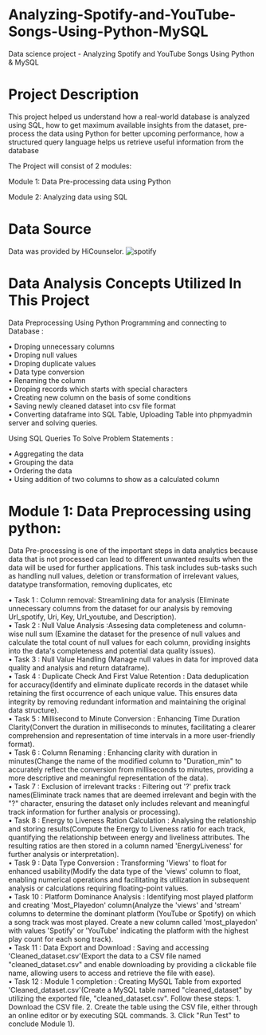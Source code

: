 # Analyzing-Spotify-and-YouTube-Songs-Using-Python-MySQL
Data science project - Analyzing Spotify and YouTube Songs Using Python &amp; MySQL

# Project Description

This project helped us understand how a real-world database is analyzed using SQL, how to get maximum available insights from the dataset, pre-process the data using Python for better upcoming performance, how a structured query language helps us retrieve useful information from the database

The Project will consist of 2 modules:

Module 1: Data Pre-processing data using Python

Module 2: Analyzing data using SQL

# Data Source

Data was provided by HiCounselor.
![spotify](https://github.com/lovepreetdhalla/Analyzing-Spotify-and-YouTube-Songs-Using-Python-MySQL/assets/15218972/6fa47c3f-e314-4911-91ec-04f6ab0e91e2)
# Data Analysis Concepts Utilized In This Project

Data Preprocessing Using Python Programming and connecting to Database :

• Droping unnecessary columns <br />
• Droping null values<br />
• Droping duplicate values<br />
• Data type conversion<br />
• Renaming the column<br />
• Droping records which starts with special characters<br />
• Creating new column on the basis of some conditions<br />
• Saving newly cleaned dataset into csv file format<br />
• Converting dataframe into SQL Table, Uploading Table into phpmyadmin server and solving queries.<br />

 Using SQL Queries To Solve Problem Statements :

• Aggregating the data<br />
• Grouping the data<br />
• Ordering the data<br />
• Using addition of two columns to show as a calculated column<br />
# Module 1: Data Preprocessing using python:

Data Pre-processing is one of the important steps in data analytics because data that is not processed can lead to different unwanted results when the data will be used for further applications. This task includes sub-tasks such as handling null values, deletion or transformation of irrelevant values, datatype transformation, removing duplicates, etc<br />

• Task 1 : Column removal: Streamlining data for analysis (Eliminate unnecessary columns from the dataset for our analysis by removing Url_spotify, Uri, Key, Url_youtube, and Description).<br />
• Task 2 : Null Value Analysis :Assesing data completeness and column-wise null sum (Examine the dataset for the presence of null values and calculate the total count of null values for each column, providing insights into the data's completeness and potential data quality issues).<br />
• Task 3 : Null Value Handling (Manage null values in data for improved data quality and analysis and return dataframe).<br />
• Task 4 : Duplicate Check And First Value Retention : Data deduplication for accuracy(Identify and eliminate duplicate records in the dataset while retaining the first occurrence of each unique value. This ensures data integrity by removing redundant information and maintaining the original data structure).<br />
• Task 5 : Millisecond to Minute Conversion : Enhancing Time Duration Clarity(Convert the duration in milliseconds to minutes, facilitating a clearer comprehension and representation of time intervals in a more user-friendly format).<br />
• Task 6 : Column Renaming : Enhancing clarity with duration in minutes(Change the name of the modified column to "Duration_min" to accurately reflect the conversion from milliseconds to minutes, providing a more descriptive and meaningful representation of the data).<br />
• Task 7 : Exclusion of irrelevant tracks : Filtering out '?' prefix track names(Eliminate track names that are deemed irrelevant and begin with the "?" character, ensuring the dataset only includes relevant and meaningful track information for further analysis or processing).<br />
• Task 8 : Energy to Liveness Ration Calculation : Analysing the relationship and storing results(Compute the Energy to Liveness ratio for each track, quantifying the relationship between energy and liveliness attributes. The resulting ratios are then stored in a column named 'EnergyLiveness' for further analysis or interpretation).<br />
• Task 9 : Data Type Conversion : Transforming 'Views' to float for enhanced usability(Modify the data type of the 'views' column to float, enabling numerical operations and facilitating its utilization in subsequent analysis or calculations requiring floating-point values.<br />
• Task 10 : Platform Dominance Analysis : Identifying most played platform and creating 'Most_Playedon' column(Analyze the 'views' and 'stream' columns to determine the dominant platform (YouTube or Spotify) on which a song track was most played. Create a new column called 'most_playedon' with values 'Spotify' or 'YouTube' indicating the platform with the highest play count for each song track).<br />
• Task 11 : Data Export and Download : Saving and accessing 'Cleaned_dataset.csv'(Export the data to a CSV file named "cleaned_dataset.csv" and enable downloading by providing a clickable file name, allowing users to access and retrieve the file with ease).<br />
• Task 12 : Module 1 completion : Creating MySQL Table from exported 'Cleaned_dataset.csv'(Create a MySQL table named "cleaned_dataset" by utilizing the exported file, "cleaned_dataset.csv". Follow these steps: 1. Download the CSV file. 2. Create the table using the CSV file, either through an online editor or by executing SQL commands. 3. Click "Run Test" to conclude Module 1).<br />
